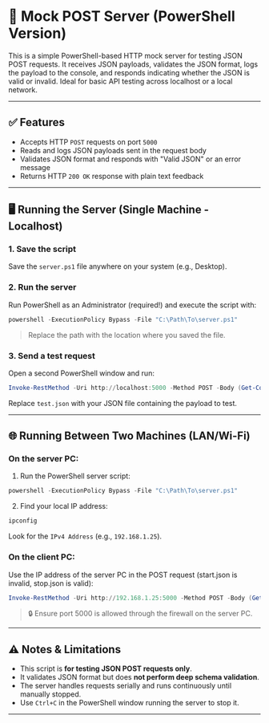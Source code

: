 # 🎢 Mock POST Server (PowerShell Version)

This is a simple PowerShell-based HTTP mock server for testing JSON POST requests. It receives JSON payloads, validates the JSON format, logs the payload to the console, and responds indicating whether the JSON is valid or invalid. Ideal for basic API testing across localhost or a local network.

---

## ✅ Features

- Accepts HTTP `POST` requests on port `5000`
- Reads and logs JSON payloads sent in the request body
- Validates JSON format and responds with "Valid JSON" or an error message
- Returns HTTP `200 OK` response with plain text feedback

---

## 🖥️ Running the Server (Single Machine - Localhost)

### 1. Save the script

Save the `server.ps1` file anywhere on your system (e.g., Desktop).

### 2. Run the server

Run PowerShell as an Administrator (required!) and execute the script with:

```powershell
powershell -ExecutionPolicy Bypass -File "C:\Path\To\server.ps1"
```

> Replace the path with the location where you saved the file.

### 3. Send a test request

Open a second PowerShell window and run:

```powershell
Invoke-RestMethod -Uri http://localhost:5000 -Method POST -Body (Get-Content -Raw -Path .\\test.json) -ContentType "application/json"
```

Replace `test.json` with your JSON file containing the payload to test.

---

## 🌐 Running Between Two Machines (LAN/Wi-Fi)

### On the server PC:

1. Run the PowerShell server script:

```powershell
powershell -ExecutionPolicy Bypass -File "C:\Path\To\server.ps1"
```

2. Find your local IP address:

```powershell 
ipconfig
```

Look for the `IPv4 Address` (e.g., `192.168.1.25`).

### On the client PC:

Use the IP address of the server PC in the POST request (start.json is invalid, stop.json is valid):

```powershell
Invoke-RestMethod -Uri http://192.168.1.25:5000 -Method POST -Body (Get-Content -Raw -Path .\start.json) -ContentType "application/json"
```

> 🔒 Ensure port 5000 is allowed through the firewall on the server PC.

---

## ⚠️ Notes & Limitations

- This script is **for testing JSON POST requests only**.
- It validates JSON format but does **not perform deep schema validation**.
- The server handles requests serially and runs continuously until manually stopped.
- Use `Ctrl+C` in the PowerShell window running the server to stop it.

---
